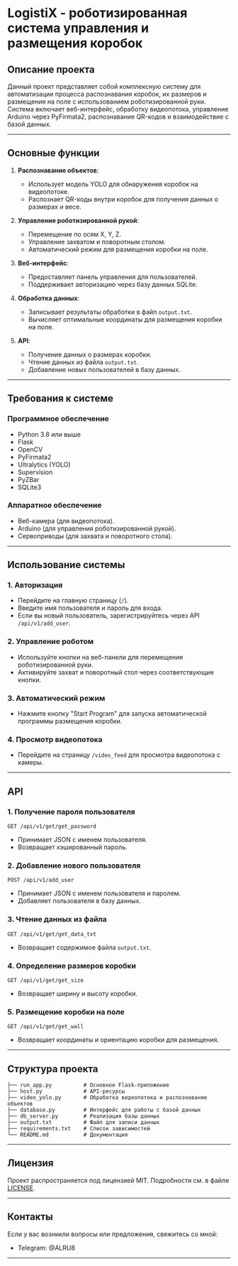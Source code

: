 # LogistiX - роботизированная система управления и размещения коробок

## Описание проекта
Данный проект представляет собой комплексную систему для автоматизации процесса распознавания коробок, их размеров и размещения на поле с использованием роботизированной руки. Система включает веб-интерфейс, обработку видеопотока, управление Arduino через PyFirmata2, распознавание QR-кодов и взаимодействие с базой данных.

---

## **Основные функции**
1. **Распознавание объектов**:
   - Использует модель YOLO для обнаружения коробок на видеопотоке.
   - Распознает QR-коды внутри коробок для получения данных о размерах и весе.

2. **Управление роботизированной рукой**:
   - Перемещение по осям X, Y, Z.
   - Управление захватом и поворотным столом.
   - Автоматический режим для размещения коробки на поле.

3. **Веб-интерфейс**:
   - Предоставляет панель управления для пользователей.
   - Поддерживает авторизацию через базу данных SQLite.

4. **Обработка данных**:
   - Записывает результаты обработки в файл `output.txt`.
   - Вычисляет оптимальные координаты для размещения коробки на поле.

5. **API**:
   - Получение данных о размерах коробки.
   - Чтение данных из файла `output.txt`.
   - Добавление новых пользователей в базу данных.

---

## **Требования к системе**
### **Программное обеспечение**
- Python 3.8 или выше
- Flask
- OpenCV
- PyFirmata2
- Ultralytics (YOLO)
- Supervision
- PyZBar
- SQLite3

### **Аппаратное обеспечение**
- Веб-камера (для видеопотока).
- Arduino (для управления роботизированной рукой).
- Сервоприводы (для захвата и поворотного стола).

---

## **Использование системы**
### **1. Авторизация**
- Перейдите на главную страницу (`/`).
- Введите имя пользователя и пароль для входа.
- Если вы новый пользователь, зарегистрируйтесь через API `/api/v1/add_user`.

### **2. Управление роботом**
- Используйте кнопки на веб-панели для перемещения роботизированной руки.
- Активируйте захват и поворотный стол через соответствующие кнопки.

### **3. Автоматический режим**
- Нажмите кнопку "Start Program" для запуска автоматической программы размещения коробки.

### **4. Просмотр видеопотока**
- Перейдите на страницу `/video_feed` для просмотра видеопотока с камеры.

---

## **API**
### **1. Получение пароля пользователя**
```
GET /api/v1/get/get_password
```
- Принимает JSON с именем пользователя.
- Возвращает хэшированный пароль.

### **2. Добавление нового пользователя**
```
POST /api/v1/add_user
```
- Принимает JSON с именем пользователя и паролем.
- Добавляет пользователя в базу данных.

### **3. Чтение данных из файла**
```
GET /api/v1/get/get_data_txt
```
- Возвращает содержимое файла `output.txt`.

### **4. Определение размеров коробки**
```
GET /api/v1/get/get_size
```
- Возвращает ширину и высоту коробки.

### **5. Размещение коробки на поле**
```
GET /api/v1/get/get_wall
```
- Возвращает координаты и ориентацию коробки для размещения.

---

## **Структура проекта**
```
├── run_app.py          # Основное Flask-приложение
├── host.py             # API-ресурсы
├── video_yolo.py       # Обработка видеопотока и распознавание объектов
├── database.py         # Интерфейс для работы с базой данных
├── db_server.py        # Реализация базы данных
├── output.txt          # Файл для записи данных
├── requirements.txt    # Список зависимостей
└── README.md           # Документация
```

---

## **Лицензия**
Проект распространяется под лицензией MIT. Подробности см. в файле [LICENSE](LICENSE).

---

## **Контакты**
Если у вас возникли вопросы или предложения, свяжитесь со мной:
- Telegram: @ALRU8

--- 
